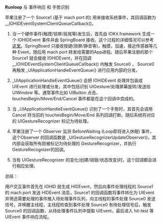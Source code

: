**Runloop** 与 事件响应 和 手势识别

苹果注册了一个 Source1 (基于 mach port 的) 用来接收系统事件，其回调函数为 __IOHIDEventSystemClientQueueCallback()。

1. 当一个硬件事件(触摸/锁屏/摇晃等)发生后，首先由 IOKit.framework 生成一个 IOHIDEvent 事件并由 SpringBoard 接收。这个过程的详细情况可以参考[这里](http://iphonedevwiki.net/index.php/IOHIDFamily)。SpringBoard 只接收按键(锁屏/静音等)，触摸，加速，接近传感器等几种 Event，随后用 mach port 转发给需要的App进程。随后苹果注册的那个 Source1 就会接收 IOHIDEvent，并在回调 __IOHIDEventSystemClientQueueCallback() 内触发 Source0 ， Source0 再触发 _UIApplicationHandleEventQueue() 进行应用内部的分发。



1. _UIApplicationHandleEventQueue() 会把 IOHIDEvent 处理并包装成 UIEvent 进行处理或分发，其中包括识别 UIGesture/处理屏幕旋转/发送给 UIWindow 等。通常事件比如 UIButton 点击、touchesBegin/Move/End/Cancel 事件都是在这个回调中完成的。



1.  当 _UIApplicationHandleEventQueue() 识别了一个手势时，其首先会调用 Cancel 将当前的 touchesBegin/Move/End 系列回调打断。随后系统将对应的 UIGestureRecognizer 标记为待处理。



1. 苹果注册了一个 Observer 监测 BeforeWaiting (Loop即将进入休眠) 事件，这个Observer 的回调函数是 _UIGestureRecognizerUpdateObserver()，其内部会获取所有刚被标记为待处理的 GestureRecognizer，并执行GestureRecognizer的回调。



1. 当有 UIGestureRecognizer 的变化(创建/销毁/状态改变)时，这个回调都会进行相应处理。



总结：

   用户交互事件首先在 IOHID 层生成 HIDEvent，然后向事件处理线程的 Source1 的 mach port 发送 HIDEvent 消息，Source1 的回调函数将事件转化为 UIEvent 并筛选需要处理的事件推入待处理事件队列，向主线程的事件处理 Source0 发送信号，并唤醒主线程，主线程检查到事件处理 Source0 有待处理信号后，触发 Source0 的回调函数，从待处理事件队列中提取 UIEvent，最后进入 hit-test 等 UIEvent 事件响应流程。